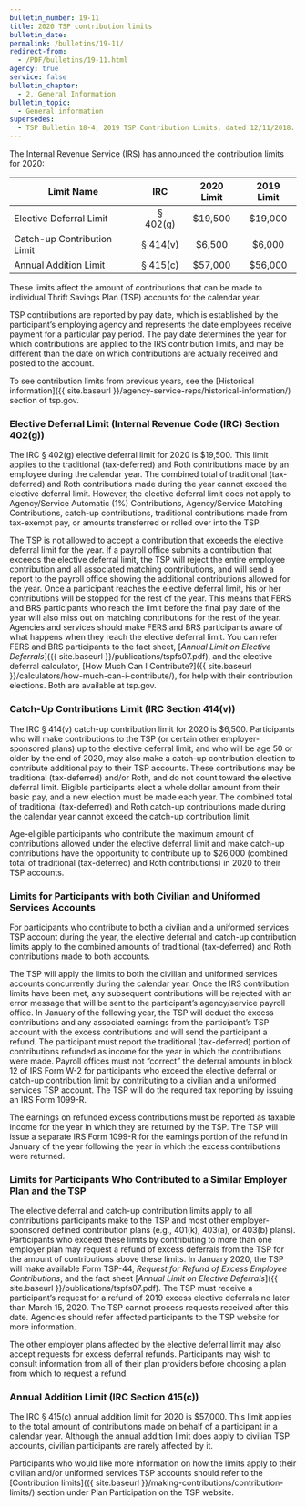 ```yaml
---
bulletin_number: 19-11
title: 2020 TSP contribution limits
bulletin_date:
permalink: /bulletins/19-11/
redirect-from:
  - /PDF/bulletins/19-11.html
agency: true
service: false
bulletin_chapter:
  - 2, General Information
bulletin_topic:
  - General information
supersedes:
  - TSP Bulletin 18-4, 2019 TSP Contribution Limits, dated 12/11/2018.
---
```



<p>The Internal Revenue Service (IRS) has announced the contribution limits for 2020:</p>
<table class="tableRegular">
<thead>
<tr><th>Limit Name</th><th>IRC</th><th>2020 Limit</th><th>2019 Limit</th></tr>
</thead>
<tbody>
<tr>
<td>Elective Deferral Limit</td>
<td style="text-align: center;">§ 402(g)</td>
<td style="text-align: center;">$19,500</td>
<td style="text-align: center;">$19,000</td>
</tr>
<tr>
<td>Catch-up Contribution Limit</td>
<td style="text-align: center;">§ 414(v)</td>
<td style="text-align: center;">$6,500</td>
<td style="text-align: center;">$6,000</td>
</tr>
<tr>
<td>Annual Addition Limit</td>
<td style="text-align: center;">§ 415(c)</td>
<td style="text-align: center;">$57,000</td>
<td style="text-align: center;">$56,000</td>
</tr>
</tbody>
</table>
<p>These limits affect the amount of contributions that can be made to individual Thrift Savings Plan (TSP) accounts for the calendar year.</p>
<p>TSP contributions are reported by pay date, which is established by the participant’s employing agency and represents the date employees receive payment for a particular pay period. The pay date determines the year for which contributions are applied to the IRS contribution limits, and may be different than the date on which contributions are actually received and posted to the account.</p>

To see contribution limits from previous years, see the [Historical information]({{ site.baseurl }}/agency-service-reps/historical-information/) section of tsp.gov.

<h3>Elective Deferral Limit (Internal Revenue Code (IRC) Section 402(g))</h3>
<p>The IRC § 402(g) elective deferral limit for 2020 is $19,500. This limit applies to the traditional (tax-deferred) and Roth contributions made by an employee during the calendar year. The combined total of traditional (tax-deferred) and Roth contributions made during the year cannot exceed the elective deferral limit. However, the elective deferral limit does not apply to Agency/Service Automatic (1%) Contributions, Agency/Service Matching Contributions, catch-up contributions, traditional contributions made from tax-exempt pay, or amounts transferred or rolled over into the TSP.</p>

The TSP is not allowed to accept a contribution that exceeds the elective deferral limit for the year. If a payroll office submits a contribution that exceeds the elective deferral limit, the TSP will reject the entire employee contribution and all associated matching contributions, and will send a report to the payroll office showing the additional contributions allowed for the year. Once a participant reaches the elective deferral limit, his or her contributions will be stopped for the rest of the year. This means that FERS and BRS participants who reach the limit before the final pay date of the year will also miss out on matching contributions for the rest of the year. Agencies and services should make FERS and BRS participants aware of what happens when they reach the elective deferral limit. You can refer FERS and BRS participants to the fact sheet, [_Annual Limit on Elective Deferrals_]({{ site.baseurl }}/publications/tspfs07.pdf), and the elective deferral calculator, [How Much Can I Contribute?]({{ site.baseurl }}/calculators/how-much-can-i-contribute/), for help with their contribution elections. Both are available at tsp.gov.

### Catch-Up Contributions Limit (IRC Section 414(v))

The IRC § 414(v) catch-up contribution limit for 2020 is $6,500. Participants who will make contributions to the TSP (or certain other employer-sponsored plans) up to the elective deferral limit, and who will be age 50 or older by the end of 2020, may also make a catch-up contribution election to contribute additional pay to their TSP accounts. These contributions may be traditional (tax-deferred) and/or Roth, and do not count toward the elective deferral limit. Eligible participants elect a whole dollar amount from their basic pay, and a new election must be made each year. The combined total of traditional (tax-deferred) and Roth catch-up contributions made during the calendar year cannot exceed the catch-up contribution limit.

<p>Age-eligible participants who contribute the maximum amount of contributions allowed under the elective deferral limit and make catch-up contributions have the opportunity to contribute up to $26,000 (combined total of traditional (tax-deferred) and Roth contributions) in 2020 to their TSP accounts.</p>
<h3>Limits for Participants with both Civilian and Uniformed Services Accounts</h3>
<p>For participants who contribute to both a civilian and a uniformed services TSP account during the year, the elective deferral and catch-up contribution limits apply to the combined amounts of traditional (tax-deferred) and Roth contributions made to both accounts.</p>
<p>The TSP will apply the limits to both the civilian and uniformed services accounts concurrently during the calendar year. Once the IRS contribution limits have been met, any subsequent contributions will be rejected with an error message that will be sent to the participant’s agency/service payroll office. In January of the following year, the TSP will deduct the excess contributions and any associated earnings from the participant’s TSP account with the excess contributions and will send the participant a refund. The participant must report the traditional (tax-deferred) portion of contributions refunded as income for the year in which the contributions were made. Payroll offices must not “correct” the deferral amounts in block 12 of IRS Form W-2 for participants who exceed the elective deferral or catch-up contribution limit by contributing to a civilian and a uniformed services TSP account. The TSP will do the required tax reporting by issuing an IRS Form 1099-R.</p>
<p>The earnings on refunded excess contributions must be reported as taxable income for the year in which they are returned by the TSP. The TSP will issue a separate IRS Form 1099-R for the earnings portion of the refund in January of the year following the year in which the excess contributions were returned.</p>
<h3>Limits for Participants Who Contributed to a Similar Employer Plan and the TSP</h3>

The elective deferral and catch-up contribution limits apply to all contributions participants make to the TSP and most other employer-sponsored defined contribution plans (e.g., 401(k), 403(a), or 403(b) plans). Participants who exceed these limits by contributing to more than one employer plan may request a refund of excess deferrals from the TSP for the amount of contributions above these limits. In January 2020, the TSP will make available Form TSP-44, <i>Request for Refund of Excess Employee Contributions</i>, and the fact sheet [_Annual Limit on Elective Deferrals_]({{ site.baseurl }}/publications/tspfs07.pdf). The TSP must receive a participant’s request for a refund of 2019 excess elective deferrals no later than March 15, 2020. The TSP cannot process requests received after this date. Agencies should refer affected participants to the TSP website for more information.

<p>The other employer plans affected by the elective deferral limit may also accept requests for excess deferral refunds. Participants may wish to consult information from all of their plan providers before choosing a plan from which to request a refund.</p>
<h3>Annual Addition Limit (IRC Section 415(c))</h3>
<p>The IRC § 415(c) annual addition limit for 2020 is $57,000. This limit applies to the total amount of contributions made on behalf of a participant in a calendar year. Although the annual addition limit does apply to civilian TSP accounts, civilian participants are rarely affected by it.</p>

Participants who would like more information on how the limits apply to their civilian and/or uniformed services TSP accounts should refer to the [Contribution limits]({{ site.baseurl }}/making-contributions/contribution-limits/) section under Plan Participation on the TSP website.

<!-- CONTENT END -->
